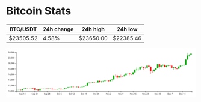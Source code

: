 # Bitcoin Stats

BTC/USDT|24h change|24h high|24h low|
|---|---|---|---|
|$23505.52|4.58%|$23650.00|$22385.46|

<img src="./chart.svg">
